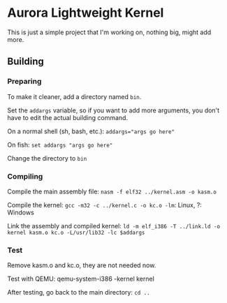 # Aurora Lightweight Kernel
This is just a simple project that I'm working on, nothing big, might add more. 
## Building
### Preparing
To make it cleaner, add a directory named `bin`.

Set the `addargs` variable, so if you want to add more arguments, you don't have to edit the actual building command.

On a normal shell (sh, bash, etc.): `addargs="args go here"`

On fish: `set addargs "args go here"`

Change the directory to `bin`
### Compiling
Compile the main assembly file: `nasm -f elf32 ../kernel.asm -o kasm.o`

Compile the kernel: `gcc -m32 -c ../kernel.c -o kc.o -lm`: Linux, ?: Windows

Link the assembly and compiled kernel: `ld -m elf_i386 -T ../link.ld -o kernel kasm.o kc.o -L/usr/lib32 -lc $addargs`
### Test
Remove kasm.o and kc.o, they are not needed now.

Test with QEMU: qemu-system-i386 -kernel kernel 

After testing, go back to the main directory: `cd ..`
